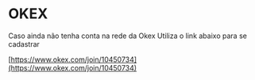 # OKEX

Caso ainda não tenha conta na rede da Okex Utiliza o link abaixo para se cadastrar

[https://www.okex.com/join/10450734](https://www.okex.com/join/10450734)
